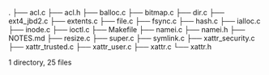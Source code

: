 .
├── acl.c
├── acl.h
├── balloc.c
├── bitmap.c
├── dir.c
├── ext4_jbd2.c
├── extents.c
├── file.c
├── fsync.c
├── hash.c
├── ialloc.c
├── inode.c
├── ioctl.c
├── Makefile
├── namei.c
├── namei.h
├── NOTES.md
├── resize.c
├── super.c
├── symlink.c
├── xattr_security.c
├── xattr_trusted.c
├── xattr_user.c
├── xattr.c
└── xattr.h

1 directory, 25 files
